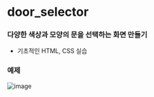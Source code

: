 # door_selector

### 다양한 색상과 모양의 문을 선택하는 화면 만들기
- 기초적인 HTML, CSS 실습

### 예제

![image](https://user-images.githubusercontent.com/90208100/212544976-dc4eb543-d37f-4b7a-8493-6b6e30b2fb06.png)

